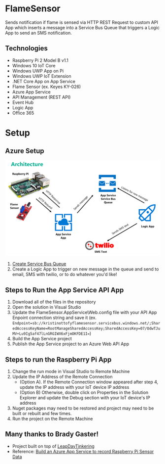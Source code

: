 # FlameSensor
Sends notification if flame is sensed via HTTP REST Request to custom API App which inserts a message into a Service Bus Queue that triggers a Logic App to send an SMS notification.

## Technologies
- Raspberry Pi 2 Model B v1.1
- Windows 10 IoT Core
- Windows UWP App on Pi
- Windows UWP IoT Extension
- .NET Core App on App Service
- Flame Sensor (ex. Keyes KY-026)
- Azure App Service
- API Management (REST API)
- Event Hub
- Logic App
- Office 365

# Setup

## Azure Setup
![architecture](images/flame-sensor-architecture.png)

1. [Create Service Bus Queue](https://docs.microsoft.com/en-us/azure/service-bus-messaging/service-bus-dotnet-get-started-with-queues) 
2. Create a Logic App to trigger on new message in the queue and send to email, SMS with twilio, or to do whatever you'd like!

## Steps to Run the App Service API App
1. Download all of the files in the repository
2. Open the solution in Visual Studio
3. Update the FlameSensor.AppService\Web.config file with your API App Enpoint connection string and save it (ex. `Endpoint=sb://kristinottofyflamesensor.servicebus.windows.net/;SharedAccessKeyName=RootManageSharedAccessKey;SharedAccessKey=07/OdwTJuMV+Lu9Ig5af47lLnGRGIWX6xFjmOKFDE1I=`)
4. Build the App Service project
5. Publish the App Service project to an Azure Web API App

## Steps to run the Raspberry Pi App
1. Change the run mode in Visual Studio to Remote Machine
2. Update the IP Address of the Remote Connection
    * (Option A). If the Remote Connection window appeared after step 4, update the IP address with your IoT device IP address 
    * (Option B) Otherwise, double click on Properties in the Solution Explorer and update the Debug section with your IoT device's IP address
3. Nuget packages may need to be restored and project may need to be built or rebuilt and few times.
4. Run the project on the Remote Machine


## Many thanks to Brady Gaster!
- Project built on top of [LeapDayTinkering](https://github.com/bradygaster/LeapDayTinkering"LeapDayTinkering")
- Reference: [Build an Azure App Service to record Raspberry Pi Sensor Data](https://azure.microsoft.com/en-us/blog/build-an-azure-app-service-to-record-raspberry-pi-sensor-data/)

